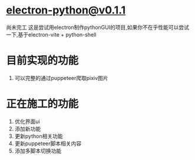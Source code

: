 # electron-python@v0.1.1
尚未完工
这是尝试用electron制作pythonGUI的项目,如果你不在乎性能可以尝试一下,基于electron-vite + python-shell
# 目前实现的功能
1. 可以完整的通过puppeteer爬取pixiv图片
# 正在施工的功能
1. 优化界面ui
2. 添加新功能
3. 更新python相关功能
4. 更新puppeteer脚本相关内容
5. 添加多脚本切换功能
